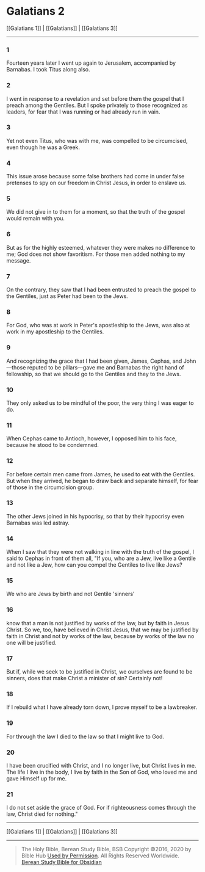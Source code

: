 # Galatians 2

[[Galatians 1]] | [[Galatians]] | [[Galatians 3]]

---

### 1
Fourteen years later I went up again to Jerusalem, accompanied by Barnabas. I took Titus along also.

### 2
I went in response to a revelation and set before them the gospel that I preach among the Gentiles. But I spoke privately to those recognized as leaders, for fear that I was running or had already run in vain.

### 3
Yet not even Titus, who was with me, was compelled to be circumcised, even though he was a Greek.

### 4
This issue arose because some false brothers had come in under false pretenses to spy on our freedom in Christ Jesus, in order to enslave us.

### 5
We did not give in to them for a moment, so that the truth of the gospel would remain with you.

### 6
But as for the highly esteemed, whatever they were makes no difference to me; God does not show favoritism. For those men added nothing to my message.

### 7
On the contrary, they saw that I had been entrusted to preach the gospel to the Gentiles, just as Peter had been to the Jews.

### 8
For God, who was at work in Peter's apostleship to the Jews, was also at work in my apostleship to the Gentiles.

### 9
And recognizing the grace that I had been given, James, Cephas, and John—those reputed to be pillars—gave me and Barnabas the right hand of fellowship, so that we should go to the Gentiles and they to the Jews.

### 10
They only asked us to be mindful of the poor, the very thing I was eager to do.

### 11
When Cephas came to Antioch, however, I opposed him to his face, because he stood to be condemned.

### 12
For before certain men came from James, he used to eat with the Gentiles. But when they arrived, he began to draw back and separate himself, for fear of those in the circumcision group.

### 13
The other Jews joined in his hypocrisy, so that by their hypocrisy even Barnabas was led astray.

### 14
When I saw that they were not walking in line with the truth of the gospel, I said to Cephas in front of them all, "If you, who are a Jew, live like a Gentile and not like a Jew, how can you compel the Gentiles to live like Jews?

### 15
We who are Jews by birth and not Gentile 'sinners'

### 16
know that a man is not justified by works of the law, but by faith in Jesus Christ. So we, too, have believed in Christ Jesus, that we may be justified by faith in Christ and not by works of the law, because by works of the law no one will be justified.

### 17
But if, while we seek to be justified in Christ, we ourselves are found to be sinners, does that make Christ a minister of sin? Certainly not!

### 18
If I rebuild what I have already torn down, I prove myself to be a lawbreaker.

### 19
For through the law I died to the law so that I might live to God.

### 20
I have been crucified with Christ, and I no longer live, but Christ lives in me. The life I live in the body, I live by faith in the Son of God, who loved me and gave Himself up for me.

### 21
I do not set aside the grace of God. For if righteousness comes through the law, Christ died for nothing."

---

[[Galatians 1]] | [[Galatians]] | [[Galatians 3]]

---

> The Holy Bible, Berean Study Bible, BSB
> Copyright &copy;2016, 2020 by Bible Hub
> [Used by Permission](https://berean.bible/terms.htm). All Rights Reserved Worldwide.
> [Berean Study Bible for Obsidian](https://github.com/gapmiss/berean-study-bible-for-obsidian)

